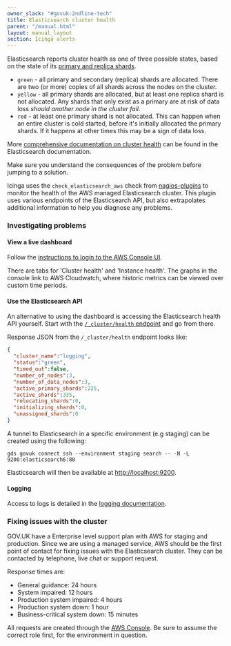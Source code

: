 ```yaml
---
owner_slack: "#govuk-2ndline-tech"
title: Elasticsearch cluster health
parent: "/manual.html"
layout: manual_layout
section: Icinga alerts
---
```


Elasticsearch reports cluster health as one of three possible states, based on
the state of its [primary and replica shards][primary-and-replica-shards].

- `green` - all primary and secondary (replica) shards are allocated. There are
  two (or more) copies of all shards across the nodes on the cluster.
- `yellow` - all primary shards are allocated, but at least one replica shard
  is not allocated. Any shards that only exist as a primary are at risk of data
  loss _should another node in the cluster fail_.
- `red` - at least one primary shard is not allocated. This can happen when an
  entire cluster is cold started, before it's initially allocated the primary
  shards. If it happens at other times this may be a sign of data loss.

[primary-and-replica-shards]: https://www.elastic.co/guide/en/elasticsearch/reference/2.4/_basic_concepts.html#_shards_amp_replicas

More [comprehensive documentation on cluster health][cluster-health-endpoint]
can be found in the Elasticsearch documentation.

Make sure you understand the consequences of the problem before jumping to a
solution.

Icinga uses the `check_elasticsearch_aws` check from [nagios-plugins][] to
monitor the health of the AWS managed Elasticsearch cluster. This plugin uses
various endpoints of the Elasticsearch API, but also extrapolates additional
information to help you diagnose any problems.

[nagios-plugins]: https://github.com/alphagov/nagios-plugins/

### Investigating problems

#### View a live dashboard

Follow the [instructions to login to the AWS Console UI](/manual/access-aws-console.html).

There are tabs for 'Cluster health' and 'Instance health'.  The graphs in the
console link to AWS Cloudwatch, where historic metrics can be viewed over custom
time periods.

#### Use the Elasticsearch API

An alternative to using the dashboard is accessing the Elasticsearch health API
yourself. Start with the [`/_cluster/health` endpoint][cluster-health-endpoint]
and go from there.

[cluster-health-endpoint]: http://www.elasticsearch.org/guide/en/elasticsearch/reference/current/cluster-health.html

Response JSON from the `/_cluster/health` endpoint looks like:

```json
{
  "cluster_name":"logging",
  "status":"green",
  "timed_out":false,
  "number_of_nodes":3,
  "number_of_data_nodes":3,
  "active_primary_shards":225,
  "active_shards":335,
  "relocating_shards":0,
  "initializing_shards":0,
  "unassigned_shards":0
}
```

A tunnel to Elasticsearch in a specific environment (e.g staging) can be created
using the following:

```
gds govuk connect ssh --environment staging search -- -N -L 9200:elasticsearch6:80
```

Elasticsearch will then be available at <http://localhost:9200>.

#### Logging

Access to logs is detailed in the [logging documentation](/manual/logging.html#elasticsearch).

### Fixing issues with the cluster

GOV.UK have a Enterprise level support plan with AWS for staging and
production. Since we are using a managed service, AWS should be the first point
of contact for fixing issues with the Elasticsearch cluster.  They can be
contacted by telephone, live chat or support request.

Response times are:

- General guidance: 24 hours
- System impaired: 12 hours
- Production system impaired: 4 hours
- Production system down: 1 hour
- Business-critical system down: 15 minutes

All requests are created through the [AWS Console](https://console.aws.amazon.com/support/home).
Be sure to assume the correct role first, for the environment in question.

